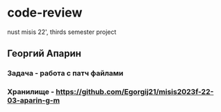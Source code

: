 # code-review
nust misis 22', thirds semester project

## Георгий Апарин
### Задача - работа с патч файлами
### Хранилище - https://github.com/Egorgij21/misis2023f-22-03-aparin-g-m
